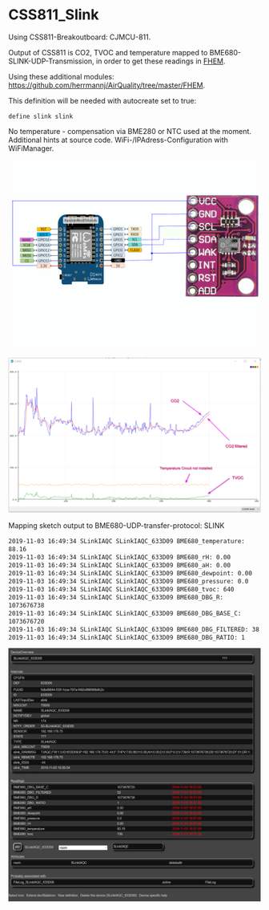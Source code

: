 # CSS811_Slink

Using CSS811-Breakoutboard: CJMCU-811.

Output of CSS811 is CO2, TVOC and temperature   mapped to BME680-SLINK-UDP-Transmission, in order to 
get these readings in [FHEM](https://forum.fhem.de/index.php). 

Using these additional modules: https://github.com/herrmannj/AirQuality/tree/master/FHEM.

This definition will be needed with autocreate set to true:
```
define slink slink 
```
No temperature - compensation via BME280 or NTC used at the moment.
Additional hints at source code. WiFi-/IPAdress-Configuration with WiFiManager. 

![CSS_WemosD1](https://github.com/juergs/CSS811_Slink/blob/master/Wemos_D1_CSS811.png)

![CSS_WemosD1_PLOT](https://github.com/juergs/CSS811_Slink/blob/master/Wemos_D1_CSS811_Plot.png)


Mapping sketch output to BME680-UDP-transfer-protocol: SLINK

```
2019-11-03 16:49:34 SLinkIAQC SLinkIAQC_633D09 BME680_temperature: 88.16
2019-11-03 16:49:34 SLinkIAQC SLinkIAQC_633D09 BME680_rH: 0.00
2019-11-03 16:49:34 SLinkIAQC SLinkIAQC_633D09 BME680_aH: 0.00
2019-11-03 16:49:34 SLinkIAQC SLinkIAQC_633D09 BME680_dewpoint: 0.00
2019-11-03 16:49:34 SLinkIAQC SLinkIAQC_633D09 BME680_pressure: 0.0
2019-11-03 16:49:34 SLinkIAQC SLinkIAQC_633D09 BME680_tvoc: 640
2019-11-03 16:49:34 SLinkIAQC SLinkIAQC_633D09 BME680_DBG_R: 1073676738
2019-11-03 16:49:34 SLinkIAQC SLinkIAQC_633D09 BME680_DBG_BASE_C: 1073676720
2019-11-03 16:49:34 SLinkIAQC SLinkIAQC_633D09 BME680_DBG_FILTERED: 38
2019-11-03 16:49:34 SLinkIAQC SLinkIAQC_633D09 BME680_DBG_RATIO: 1
```


![CSS_WemosD1_PLOT](https://github.com/juergs/CSS811_Slink/blob/master/Wemos_D1_CSS811_Fhem.png)
